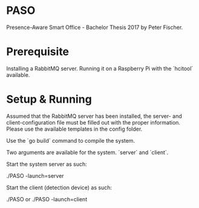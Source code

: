 # PASO
Presence-Aware Smart Office - Bachelor Thesis 2017 by Peter Fischer.

# Prerequisite
Installing a RabbitMQ server.
Running it on a Raspberry Pi with the ´hcitool´ available.

# Setup & Running
Assumed that the RabbitMQ server has been installed, the server- and client-configuration file must be filled out with the proper information. Please use the available templates in the config folder.

Use the ´go build´ command to compile the system.

Two arguments are available for the system. ´server´ and ´client´. 

Start the system server as such:

./PASO -launch=server

Start the client (detection device) as such:

./PASO
or 
./PASO -launch=client
